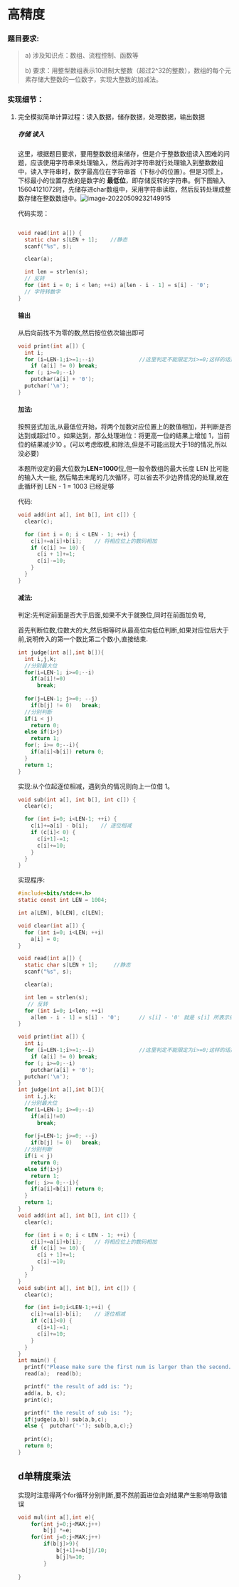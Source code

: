 # 高精度

### 题目要求:

> a)   涉及知识点：数组、流程控制、函数等
>
> b)   要求：用整型数组表示10进制大整数（超过2^32的整数），数组的每个元素存储大整数的一位数字，实现大整数的加减法。

### 实现细节：

1. 完全模拟简单计算过程：读入数据，储存数据，处理数据，输出数据

   

   ##### 存储 读入

   这里，根据题目要求，要用整数数组来储存，但是介于整数数组读入困难的问题，应该使用字符串来处理输入，然后再对字符串就行处理输入到整数数组中，读入字符串时，数字最高位在字符串首（下标小的位置）。但是习惯上，下标最小的位置存放的是数字的 **最低位**，即存储反转的字符串。例下图输入15604121072时，先储存进char数组中，采用字符串读取，然后反转处理成整数存储在整数数组中。![image-20220509232149915](C:\Users\杨志伟\AppData\Roaming\Typora\typora-user-images\image-20220509232149915.png)

   代码实现：

   ```c
   
   void read(int a[]) {
     static char s[LEN + 1];	//静态
     scanf("%s", s);
   
     clear(a);
   
     int len = strlen(s);
     // 反转
     for (int i = 0; i < len; ++i) a[len - i - 1] = s[i] - '0';
     // 字符转数字
   }
   ```
   
   
   
   #### 输出
   
   从后向前找不为零的数,然后按位依次输出即可
   
   ```c
   void print(int a[]) {
     int i;
     for (i=LEN-1;i>=1;--i)              //这里判定不能限定为i>=0;这样的话执行完i=-1,会导致无输出
       if (a[i] != 0) break;
     for (; i>=0;--i) 
       putchar(a[i] + '0');
     putchar('\n');
   }
   ```
   
   #### 加法:
   
   按照竖式加法,从最低位开始，将两个加数对应位置上的数值相加，并判断是否达到或超过10 。如果达到，那么处理进位：将更高一位的结果上增加 1，当前位的结果减少10 。(可以考虑取模,和除法,但是不可能出现大于18的情况,所以没必要)

    本题所设定的最大位数为**LEN=1000**位,但一般令数组的最大长度 LEN 比可能的输入大一些, 然后略去末尾的几次循环，可以省去不少边界情况的处理,故在此循环到 LEN - 1 = 1003 已经足够

   代码:

   ```c
   void add(int a[], int b[], int c[]) {
     clear(c);
   
     for (int i = 0; i < LEN - 1; ++i) {
       c[i]+=a[i]+b[i];    // 将相应位上的数码相加
       if (c[i] >= 10) {
         c[i + 1]+=1;
         c[i]-=10;
       }
     }
   }
   ```
   
   #### 减法:
   
   判定:先判定前面是否大于后面,如果不大于就换位,同时在前面加负号,

   首先判断位数,位数大的大,然后相等时从最高位向低位判断,如果对应位后大于前,说明传入的第一个数比第二个数小,直接结束.

   ```c
   int judge(int a[],int b[]){
     int i,j,k;
     //分别最大位
     for(i=LEN-1; i>=0;--i)
       if(a[i]!=0) 
         break;
     
     for(j=LEN-1; j>=0; --j)
       if(b[j] != 0)   break;
     //分别判断
     if(i < j)   
       return 0;
     else if(i>j) 
       return 1;
     for(; i>= 0;--i){
       if(a[i]<b[i]) return 0;
     }
     return 1;
   }
   ```
   
   实现:从个位起逐位相减，遇到负的情况则向上一位借 1。
   
   
   
   ```c
   void sub(int a[], int b[], int c[]) {
     clear(c);
   
     for (int i=0; i<LEN-1; ++i) {
       c[i]+=a[i] - b[i];    // 逐位相减
       if (c[i]< 0) {
         c[i+1]-=1;
         c[i]+=10;
       }
     }
   }
   ```
   
   实现程序:
   
   ```c
   #include<bits/stdc++.h>
   static const int LEN = 1004;
   
   int a[LEN], b[LEN], c[LEN];
   
   void clear(int a[]) {
     for (int i=0; i<LEN; ++i) 
       a[i] = 0;
   }
   
   void read(int a[]) {
     static char s[LEN + 1];     //静态
     scanf("%s", s);
   
     clear(a);
   
     int len = strlen(s);
      // 反转
     for (int i=0; i<len; ++i) 
       a[len - i - 1] = s[i] - '0';      // s[i] - '0' 就是 s[i] 所表示的数值
   }
   
   void print(int a[]) {
     int i;
     for (i=LEN-1;i>=1;--i)              //这里判定不能限定为i>=0;这样的话执行完i=-1,会导致无输出
       if (a[i] != 0) break;
     for (; i>=0;--i) 
       putchar(a[i] + '0');
     putchar('\n');
   }
   int judge(int a[],int b[]){
     int i,j,k;
     //分别最大位
     for(i=LEN-1; i>=0;--i)
       if(a[i]!=0) 
         break;
     
     for(j=LEN-1; j>=0; --j)
       if(b[j] != 0)   break;
     //分别判断
     if(i < j)   
       return 0;
     else if(i>j) 
       return 1;
     for(; i>= 0;--i){
       if(a[i]<b[i]) return 0;
     }
     return 1;
   }
   void add(int a[], int b[], int c[]) {
     clear(c);
   
     for (int i = 0; i < LEN - 1; ++i) {
       c[i]+=a[i]+b[i];    // 将相应位上的数码相加
       if (c[i] >= 10) {
         c[i + 1]+=1;
         c[i]-=10;
       }
     }
   }
   void sub(int a[], int b[], int c[]) {
     clear(c);
   
     for (int i=0;i<LEN-1;++i) {
       c[i]+=a[i]-b[i];    // 逐位相减
       if (c[i]<0) {
         c[i+1]-=1;
         c[i]+=10;
       }
     }
   }
   int main() {
     printf("Please make sure the first num is larger than the second.\nAnd make sure the maximum number of digits is 1000 \n");
     read(a);  read(b);
   
     printf(" the result of add is: ");
     add(a, b, c);
     print(c);
   
     printf(" the result of sub is: ");
     if(judge(a,b)) sub(a,b,c);
     else {  putchar('-'); sub(b,a,c);}
     
     print(c);
     return 0;
   }
   
   ```
   
   ## d单精度乘法
   
   实现时注意得两个for循环分别判断,要不然前面进位会对结果产生影响导致错误
   
   ```c++
   void mul(int a[],int e){
       for(int j=0;j<MAX;j++)
           b[j] *=e;
       for(int j=0;j<MAX;j++)
           if(b[j]>9){
               b[j+1]+=b[j]/10;
               b[j]%=10;
           }
       
   }
   ```
   
   